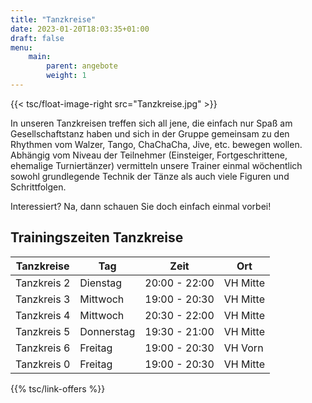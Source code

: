 ```yaml
---
title: "Tanzkreise"
date: 2023-01-20T18:03:35+01:00
draft: false
menu:
    main:
        parent: angebote
        weight: 1
---
```


{{< tsc/float-image-right src="Tanzkreise.jpg" >}}

In unseren Tanzkreisen treffen sich all jene, die einfach nur Spaß am Gesellschaftstanz haben und sich in der Gruppe gemeinsam zu den Rhythmen vom Walzer, Tango, ChaChaCha, Jive, etc. bewegen wollen.
Abhängig vom Niveau der Teilnehmer (Einsteiger, Fortgeschrittene, ehemalige Turniertänzer) vermitteln unsere Trainer einmal wöchentlich sowohl grundlegende Technik der Tänze als auch viele Figuren und Schrittfolgen.

Interessiert? Na, dann schauen Sie doch einfach einmal vorbei!

## Trainingszeiten Tanzkreise

| Tanzkreise  | Tag         | Zeit          | Ort      |
|-------------|-------------|---------------|----------|
| Tanzkreis 2 | Dienstag    | 20:00 - 22:00 | VH Mitte |
| Tanzkreis 3 | Mittwoch    | 19:00 - 20:30 | VH Mitte |
| Tanzkreis 4 | Mittwoch    | 20:30 - 22:00 | VH Mitte |
| Tanzkreis 5 | Donnerstag  | 19:30 - 21:00 | VH Mitte |
| Tanzkreis 6 | Freitag     | 19:00 - 20:30 | VH Vorn  |
| Tanzkreis 0 | Freitag     | 19:00 - 20:30 | VH Mitte |

{{% tsc/link-offers %}}
